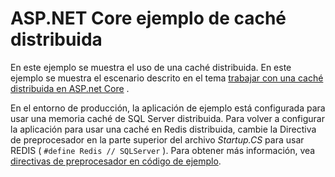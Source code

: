 # <a name="aspnet-core-distributed-cache-sample"></a>ASP.NET Core ejemplo de caché distribuida

En este ejemplo se muestra el uso de una caché distribuida. En este ejemplo se muestra el escenario descrito en el tema [trabajar con una caché distribuida en ASP.net Core](https://docs.microsoft.com/aspnet/core/performance/caching/distributed) .

En el entorno de producción, la aplicación de ejemplo está configurada para usar una memoria caché de SQL Server distribuida. Para volver a configurar la aplicación para usar una caché en Redis distribuida, cambie la Directiva de preprocesador en la parte superior del archivo *Startup.CS* para usar REDIS ( `#define Redis // SQLServer` ). Para obtener más información, vea [directivas de preprocesador en código de ejemplo](https://docs.microsoft.com/aspnet/core/introduction-to-aspnet-core#preprocessor-directives-in-sample-code).
